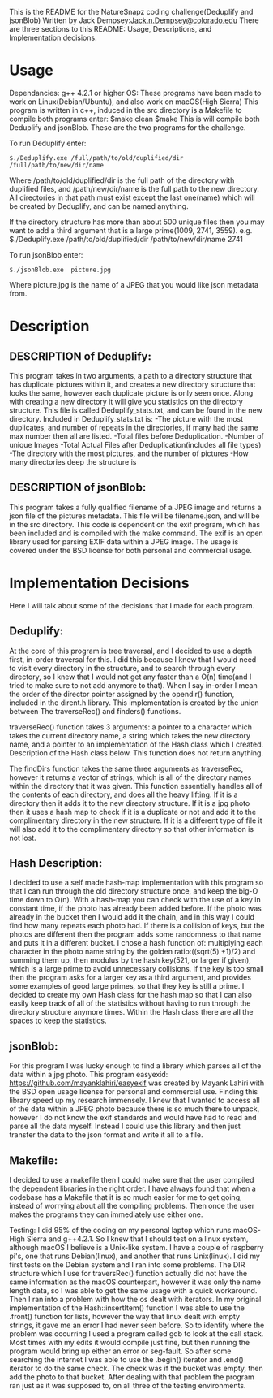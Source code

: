 This is the README for the NatureSnapz coding challenge(Deduplify and jsonBlob)
Written by Jack Dempsey:Jack.n.Dempsey@colorado.edu
There are three sections to this README: Usage, Descriptions, and Implementation decisions.

# Usage 
Dependancies: g++ 4.2.1 or higher 
OS: These programs have been made to work on Linux(Debian/Ubuntu), and also work on macOS(High Sierra)
This program is written in c++, induced in the src directory is a Makefile
to compile both programs enter:
$make clean
$make
This is will compile both Deduplify and jsonBlob.
These are the two programs for the challenge.

To run Deduplify enter:
```
$./Deduplify.exe /full/path/to/old/duplified/dir /full/path/to/new/dir/name
```

Where /path/to/old/duplified/dir is the full path of the directory with duplified files, and /path/new/dir/name is the full path to the new directory. All directories in that path must exist except the last one(name) which will be created by Deduplify, and can be named anything.

If the directory structure has more than about 500 unique files then you may want to add a third argument that is a large prime(1009, 2741, 3559).
e.g. $./Deduplify.exe /path/to/old/duplified/dir /path/to/new/dir/name 2741

To run jsonBlob enter:
```
$./jsonBlob.exe  picture.jpg
```

Where picture.jpg is the name of a JPEG that you would like json metadata from.

# Description

## DESCRIPTION of Deduplify:
This program takes in two arguments, a path to a directory structure that has duplicate pictures within it, and creates a new directory structure that looks the same, however each duplicate picture is only seen once. Along with creating a new directory it will give you statistics on the directory structure. This file is called Deduplify_stats.txt, and can be found in the new directory. 
Included in Deduplify_stats.txt is:
-The picture with the most duplicates, and number of repeats in the directories, if many had the same max number then all are listed.
-Total files before Deduplication.
-Number of unique Images
-Total Actual Files after Deduplication(includes all file types)
-The directory with the most pictures, and the number of pictures
-How many directories deep the structure is


## DESCRIPTION of jsonBlob:
This program takes a fully qualified filename of a JPEG image and returns a json file of the pictures metadata. This file will be filename.json, and will be in the src directory. This code is dependent on the exif program, which has been included and is compiled with the make command. The exif is an open library used for parsing EXIF data within a JPEG image. The usage is covered under the BSD license for both personal and commercial usage.

# Implementation Decisions
Here I will talk about some of the decisions that I made for each program.

## Deduplify:
At the core of this program is tree traversal, and I decided to use a depth first, in-order traversal for this. I did this because I knew that I would need to visit every directory in the structure, and to search through every directory, so I knew that I would not get any faster than a O(n) time(and I tried to make sure to not add anymore to that). When I say in-order I mean the order of the director pointer assigned by the opendir() function, included in the dirent.h library. This implementation is created by the union between The traverseRec() and finders() functions. 

traverseRec() function takes 3 arguments: a pointer to a character which takes the current directory name, a string which takes the new directory name, and a pointer to an implementation of the Hash class which I created. Description of the Hash class below. This function does not return anything.

The findDirs function takes the same three arguments as traverseRec, however it returns a vector of strings, which is all of the directory names within the directory that it was given. 
This function essentially handles all of the contents of each directory, and does all the heavy lifting. If it is a directory then it adds it to the new directory structure. If it is a jpg photo then it uses a hash map to check if it is a duplicate or not and add it to the complimentary directory in the new structure. If it is a different type of file it will also add it to the complimentary directory so that other information is not lost. 

## Hash Description:
I decided to use a self made hash-map implementation with this program so that I can run through the old directory structure once, and keep the big-O time down to O(n). With a hash-map you can check with the use of a key in constant time, if the photo has already been added before. If the photo was already in the bucket then I would add it the chain, and in this way I could find how many repeats each photo had. If there is a collision of keys, but the photos are different then the program adds some randomness to that name and puts it in a different bucket. I chose a hash function of: multiplying each character in the photo name string by the golden ratio:((sqrt(5) +1)/2) and summing them up, then modulus by the hash key(521, or larger if given), which is a large prime to avoid unnecessary collisions. If the key is too small then the program asks for a larger key as a third argument, and provides some examples of good large primes, so that they key is still a prime. I decided to create my own Hash class for the hash map so that I can also easily keep track of all of the statistics without having to run through the directory structure anymore times. Within the Hash class there are all the spaces to keep the statistics.


## jsonBlob:
For this program I was lucky enough to find a library which parses all of the data within a jpg photo. This program easyexid: https://github.com/mayanklahiri/easyexif was created by Mayank Lahiri with the BSD open usage license for personal and commercial use. Finding this library speed up my research immensely. I knew that I wanted to access all of the data within a JPEG photo because there is so much there to unpack, however I do not know the exif standards and would have had to read and parse all the data myself. Instead I could use this library and then just transfer the data to the json format and write it all to a file. 


## Makefile:
I decided to use a makefile then I could make sure that the user compiled the dependent libraries in the right order. I have always found that when a codebase has a Makefile that it is so much easier for me to get going, instead of worrying about all the compiling problems. Then once the user makes the programs they can immediately use either one. 


Testing:
I did 95% of the coding on my personal laptop which runs macOS-High Sierra and g++4.2.1. So I knew that I should test on a linux system, although macOS I believe is a Unix-like system. I have a couple of raspberry pi's, one that runs Debian(linux), and another that runs Unix(linux). I did my first tests on the Debian system and I ran into some problems. The DIR structure which I use for traversRec() function actually did not have the same information as the macOS counterpart, however it was only the name length data, so I was able to get the same usage with a quick workaround. Then I ran into a problem with how the os dealt with iterators. In my original implementation of the Hash::insertItem() function I was able to use the .front() function for lists, however the way that linux dealt with empty strings, it gave me an error I had never seen before. So to identify where the problem was occurring I used a program called gdb to look at the call stack. Most times with my edits it would compile just fine, but then running the program would bring up either an error or seg-fault. So after some searching the internet I was able to use the .begin() iterator and .end() iterator to do the same check. The check was if the bucket was empty, then add the photo to that bucket. After dealing with that problem the program ran just as it was supposed to, on all three of the testing environments. 






